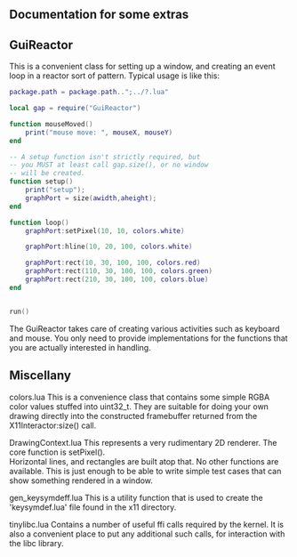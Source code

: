 Documentation for some extras
-----------------------------

GuiReactor
----------
This is a convenient class for setting up a window, and creating 
an event loop in a reactor sort of pattern.  Typical usage is like
this:

```lua
package.path = package.path..";../?.lua"

local gap = require("GuiReactor")

function mouseMoved()
	print("mouse move: ", mouseX, mouseY)
end

-- A setup function isn't strictly required, but 
-- you MUST at least call gap.size(), or no window
-- will be created.
function setup()
	print("setup");
	graphPort = size(awidth,aheight);
end

function loop()
	graphPort:setPixel(10, 10, colors.white)

	graphPort:hline(10, 20, 100, colors.white)

	graphPort:rect(10, 30, 100, 100, colors.red)
	graphPort:rect(110, 30, 100, 100, colors.green)
	graphPort:rect(210, 30, 100, 100, colors.blue)
end


run()
```

The GuiReactor takes care of creating various activities such as
keyboard and mouse.  You only need to provide implementations for
the functions that you are actually interested in handling.


Miscellany
----------

colors.lua
This is a convenience class that contains some simple RGBA color 
values stuffed into 
uint32_t.  They are suitable for doing your own drawing directly into the constructed
framebuffer returned from the X11Interactor:size() call.

DrawingContext.lua
This represents a very rudimentary 2D renderer.  The core function is setPixel().  
Horizontal lines, and rectangles are built atop that.  No other functions are 
available.  This is just enough to be able to write simple test cases that can
show something rendered in a window.

gen_keysymdeff.lua
This is a utility function that is used to create the 'keysymdef.lua' file found in the 
x11 directory.  

tinylibc.lua
Contains a number of useful ffi calls required by the kernel.  It is also 
a convenient place to put any additional such calls, for interaction with 
the libc library.
